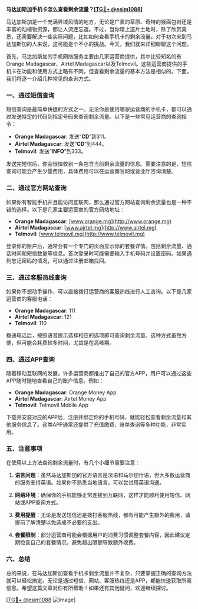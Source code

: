 **马达加斯加手机卡怎么查看剩余流量？[[TG💪+ @esim1088](https://t.me/s/esim1088)]**

马达加斯加是一个充满异域风情的地方，无论是广袤的草原、奇特的猴面包树还是丰富的动植物资源，都让人流连忘返。不过，当你踏上这片土地时，除了欣赏美景，还需要解决一些实际问题，比如如何查看手机卡的剩余流量。对于初次来到马达加斯加的人来说，这可能是个不小的挑战。今天，我们就来详细聊聊这个问题。

首先，马达加斯加的手机网络服务主要由几家运营商提供，其中比较知名的有Orange Madagascar、Airtel Madagascar以及Telmovil。这些运营商提供的手机卡在功能和使用方式上略有不同，但查看剩余流量的基本方法是相似的。下面，我们将逐一介绍几种常见的查询方式。

### 一、通过短信查询

短信查询是最简单快捷的方式之一。无论你是使用哪家运营商的手机卡，都可以通过发送特定的代码到指定号码来查询剩余流量。以下是一些常见运营商的查询指令：

- **Orange Madagascar**: 发送“**CD**”到311。
- **Airtel Madagascar**: 发送“**CD**”到444。
- **Telmovil**: 发送“**INFO**”到333。

发送完短信后，你会很快收到一条包含当前剩余流量的信息。需要注意的是，短信查询可能会产生少量费用，具体费用可以在运营商官网或营业厅咨询清楚。

### 二、通过官方网站查询

如果你有智能手机并且能访问互联网，那么通过官方网站查询剩余流量也是一种不错的选择。以下是几家主要运营商的官方网站地址：

- **Orange Madagascar**: [www.orange.mg](http://www.orange.mg)
- **Airtel Madagascar**: [www.airtel.mg](http://www.airtel.mg)
- **Telmovil**: [www.telmovil.mg](http://www.telmovil.mg)

登录你的账户后，通常会有一个专门的页面显示你的套餐详情，包括剩余流量、通话时间和短信数量等信息。首次登录时可能需要输入手机号码并设置密码。如果遇到忘记密码的情况，可以通过注册邮箱找回。

### 三、通过客服热线查询

如果你不想动手操作，可以直接拨打运营商的客服热线进行人工咨询。以下是几家运营商的客服电话：

- **Orange Madagascar**: 111
- **Airtel Madagascar**: 121
- **Telmovil**: 110

拨通电话后，按照语音提示选择相应的选项即可查询剩余流量。这种方式虽然方便，但可能会耗费较多时间，尤其是在高峰期。

### 四、通过APP查询

随着移动互联网的发展，许多运营商都推出了自己的官方APP，用户可以通过这些APP随时随地查看自己的账户信息。例如：

- **Orange Madagascar**: Orange Money App
- **Airtel Madagascar**: Airtel Money App
- **Telmovil**: Telmovil Mobile App

下载并安装对应的APP后，注册并绑定你的手机号码，就能轻松查看剩余流量和其他服务信息了。这类APP通常还提供了充值缴费、账单查询等多种功能，非常实用。

### 五、注意事项

在使用以上方法查询剩余流量时，有几个小细节需要注意：

1. **语言问题**：虽然马达加斯加的官方语言是法语和马尔加什语，但大多数运营商的服务支持英语。如果你不熟悉当地语言，可以尝试用英语沟通。
   
2. **网络环境**：确保你的手机能够正常连接到互联网，这样才能顺利使用短信、网站或APP查询方式。

3. **费用提醒**：无论是发送短信还是拨打客服热线，都有可能产生额外的费用，请提前了解清楚以免造成不必要的支出。

4. **套餐限制**：部分运营商可能会根据用户的消费习惯调整套餐内容，因此建议定期检查自己的套餐情况，避免超出限额导致额外收费。

### 六、总结

总的来说，在马达加斯加查看手机卡剩余流量并不复杂，只要掌握正确的查询方法就可以轻松搞定。无论是通过短信、网站、客服热线还是APP，都能快速获取所需信息。希望这篇文章对你有所帮助！如果还有其他疑问，欢迎继续探讨。

[[TG💪+ @esim1088](https://t.me/s/esim1088) ![Image](https://i.postimg.cc/4NQfJmqS/Snipaste-2025-05-13-00-14-12.png)]